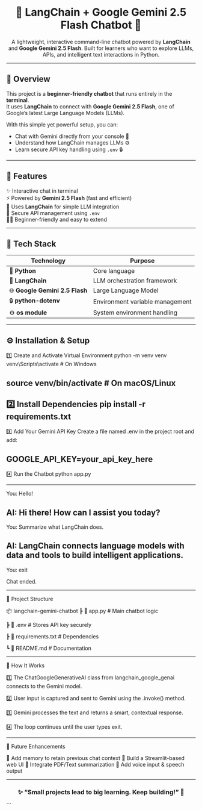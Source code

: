 <h1 align="center">🤖 LangChain + Google Gemini 2.5 Flash Chatbot 💬</h1>

<p align="center">
A lightweight, interactive command-line chatbot powered by <b>LangChain</b> and <b>Google Gemini 2.5 Flash</b>.  
Built for learners who want to explore LLMs, APIs, and intelligent text interactions in Python.  
</p>

---

## 🌟 Overview

This project is a **beginner-friendly chatbot** that runs entirely in the **terminal**.  
It uses **LangChain** to connect with **Google Gemini 2.5 Flash**, one of Google’s latest Large Language Models (LLMs).  

With this simple yet powerful setup, you can:
- Chat with Gemini directly from your console 🧠  
- Understand how LangChain manages LLMs ⚙️  
- Learn secure API key handling using `.env` 🔒  

---

## 🚀 Features

✨ Interactive chat in terminal  
⚡ Powered by **Gemini 2.5 Flash** (fast and efficient)  
🧩 Uses **LangChain** for simple LLM integration  
🔐 Secure API management using `.env`  
👨‍💻 Beginner-friendly and easy to extend  

---

## 🧠 Tech Stack

| Technology | Purpose |
|-------------|----------|
| 🐍 **Python** | Core language |
| 🧠 **LangChain** | LLM orchestration framework |
| 🌐 **Google Gemini 2.5 Flash** | Large Language Model |
| 🔒 **python-dotenv** | Environment variable management |
| ⚙️ **os module** | System environment handling |

---

## ⚙️ Installation & Setup

1️⃣ Create and Activate Virtual Environment
python -m venv venv
venv\Scripts\activate   # On Windows


source venv/bin/activate   # On macOS/Linux
---
2️⃣ Install Dependencies
pip install -r requirements.txt
---
3️⃣ Add Your Gemini API Key
Create a file named .env in the project root and add:

GOOGLE_API_KEY=your_api_key_here
---
4️⃣ Run the Chatbot
python app.py
***
You: Hello!

AI: Hi there! How can I assist you today?
---
You: Summarize what LangChain does.

AI: LangChain connects language models with data and tools to build intelligent applications.
---
You: exit

Chat ended.
***

🧩 Project Structure

📦 langchain-gemini-chatbot
 ┣ 📜 app.py              # Main chatbot logic
 
 ┣ 📜 .env                # Stores API key securely
 
 ┣ 📜 requirements.txt    # Dependencies
 
 ┗ 📜 README.md           # Documentation

***
🧠 How It Works

1️⃣ The ChatGoogleGenerativeAI class from langchain_google_genai connects to the Gemini model.

2️⃣ User input is captured and sent to Gemini using the .invoke() method.

3️⃣ Gemini processes the text and returns a smart, contextual response.

4️⃣ The loop continues until the user types exit.
***

🚧 Future Enhancements

🔹 Add memory to retain previous chat context
🔹 Build a Streamlit-based web UI
🔹 Integrate PDF/Text summarization
🔹 Add voice input & speech output

***
<h3 align="center">✨ “Small projects lead to big learning. Keep building!” 🚀</h3> ```
